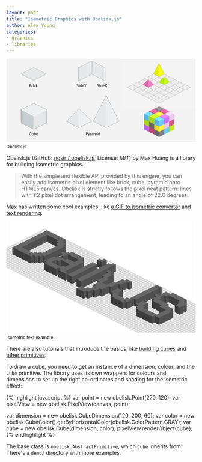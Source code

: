 ```yaml
---
layout: post
title: "Isometric Graphics with Obelisk.js"
author: Alex Young
categories:
- graphics
- libraries
---
```


<div class="image">
  <img src="/images/posts/obeliskjs.png" alt="" />
  <small>Obelisk.js.</small>
</div>

Obelisk.js (GitHub: [nosir / obelisk.js](https://github.com/nosir/obelisk.js), License: _MIT_) by Max Huang is a library for building isometric graphics.

> With the simple and flexible API provided by this engine, you can easily add isometric pixel element like brick, cube, pyramid onto HTML5 canvas. Obelisk.js strictly follows the pixel neat pattern: lines with 1:2 pixel dot arrangement, leading to an angle of 22.6 degrees.

Max has written some cool examples, like [a GIF to isometric convertor](http://codepen.io/nosir/details/mdiHe) and [text rendering](http://codepen.io/nosir/details/IxBJn).

<div class="image">
  <img src="/images/posts/isometric-example.png" alt="" />
  <small>Isometric text example.</small>
</div>

There are also tutorials that introduce the basics, like [building cubes](https://github.com/nosir/obelisk.js/wiki/Tutorial-Part-1%3A-To-build-the-first-cube) and [other primitives](https://github.com/nosir/obelisk.js/wiki/Tutorial-Part-3%3A-Primitives).

To draw a cube, you need to get an instance of a dimension, colour, and the `Cube` primitive.  The library uses its own wrappers for colours and dimensions to set up the right co-ordinates and shading for the isometric effect:

{% highlight javascript %}
var point = new obelisk.Point(270, 120);
var pixelView = new obelisk.PixelView(canvas, point);

var dimension = new obelisk.CubeDimension(120, 200, 60);
var color = new obelisk.CubeColor().getByHorizontalColor(obelisk.ColorPattern.GRAY);
var cube = new obelisk.Cube(dimension, color);
pixelView.renderObject(cube);
{% endhighlight %}

The base class is `obelisk.AbstractPrimitive`, which `Cube` inherits from.  There's a `demo/` directory with more examples.

